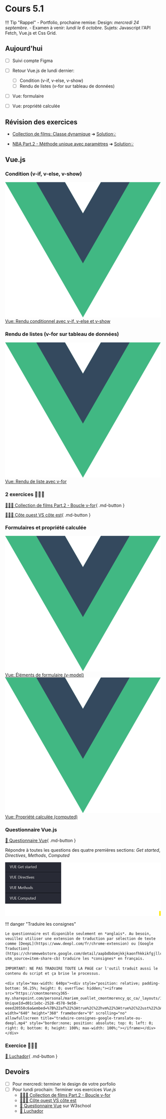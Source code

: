 # Cours 5.1
<!-- lun. 22 sept. -->

!!! Tip "Rappel"
    - Portfolio, prochaine remise: Design: *mercredi 24 septembre*.
    - Examen à venir: *lundi le 6 octobre*. Sujets: Javascript l'API Fetch, Vue.js et Css Grid.

## Aujourd'hui

- [ ] Suivi compte Figma
- [ ] Retour Vue.js de lundi dernier:
  - [ ] Condition (v-if, v-else, v-show)
  - [ ] Rendu de listes (v-for sur tableau de données)
- [ ] Vue: formulaire
- [ ] Vue: propriété calculée


## Révision des exercices

- [Collection de films: Classe dynamique](https://tim-montmorency.com/timdoc/582-518MO/exercices/vue-collection-films-1/)
  ➜ [Solution💡](https://codepen.io/tim-momo/pen/vEBYxrr)

- [NBA Part.2 - Méthode unique avec paramètres](./exercices/NBA-methode-avec-parametres.md)
  ➜ [Solution💡](https://codepen.io/tim-momo/pen/ByoeMjL)

## Vue.js

### Condition (v-if, v-else, v-show)

<div class="class-content-link">
  <img src="./vue/assets/logo-vue.svg">
  <a href="./vue/condition.html">Vue: Rendu conditionnel avec v-if, v-else et v-show</a>
</div>

### Rendu de listes (v-for sur tableau de données)

<div class="class-content-link">
  <img src="./vue/assets/logo-vue.svg">
  <a href="./vue/boucle.html">Vue: Rendu de liste avec v-for</a>
</div>



### 2 exercices 🧑🏽‍💻

[🧑🏽‍💻 Collection de films Part.2 - Boucle v-for](./exercices/collection-films-boucle-v-for.md){ .md-button } 

[🧑🏽‍💻 Côte ouest VS côte est](https://tim-montmorency.com/timdoc/582-518MO/exercices/vue-ouest-vs-est/){ .md-button } 



### Formulaires et propriété calculée

<div class="class-content-link">
  <img src="./vue/assets/logo-vue.svg">
  <a href="./vue/elements-de-formulaire.html">Vue: Éléments de formulaire (v-model)</a>
</div>

<div class="class-content-link">
  <img src="./vue/assets/logo-vue.svg">
  <a href="./vue/propriete-calculee.html">Vue: Propriété calculée (computed)</a>
</div>


### Questionnaire Vue.js

[🤔 Questionnaire Vue](https://www.w3schools.com/vue/exercise.php?filename=exercise_intro1){ .md-button }

Répondre à toutes les questions des quatre premières sections: *Get started*, *Directives*, *Methods*, *Computed*

![Get started, Directives, Methods, Computed](./vue/assets/vue-quiz-w3chool-4sections.png)

!!! danger "Traduire les consignes"

    Le questionnaire est disponible seulement en *anglais*. Au besoin, veuillez utiliser une extension de traduction par sélection de texte comme [DeepL](https://www.deepl.com/fr/chrome-extension) ou [Google Traduction](https://chromewebstore.google.com/detail/aapbdbdomjkkjkaonfhkkikfgjllcleb?utm_source=item-share-cb) traduire les *consignes* en français. 

    IMPORTANT: NE PAS TRADUIRE TOUTE LA PAGE car l'outil traduit aussi le contenu du script et ça brise le processus.

    <div style="max-width: 640px"><div style="position: relative; padding-bottom: 56.25%; height: 0; overflow: hidden;"><iframe src="https://cmontmorency365-my.sharepoint.com/personal/mariem_ouellet_cmontmorency_qc_ca/_layouts/15/embed.aspx?UniqueId=d01c1ebc-2528-4578-9e58-eeed20558c6a&embed=%7B%22af%22%3Atrue%2C%22hvm%22%3Atrue%2C%22ust%22%3Atrue%7D&referrer=StreamWebApp&referrerScenario=EmbedDialog.Create" width="640" height="360" frameborder="0" scrolling="no" allowfullscreen title="traduire-consignes-google-translate-ou-deepl.mp4" style="border:none; position: absolute; top: 0; left: 0; right: 0; bottom: 0; height: 100%; max-width: 100%;"></iframe></div></div>



### Exercice 🧑🏽‍💻

[🤼 Luchador](https://tim-montmorency.com/timdoc/582-518MO/exercices/vue-luchador/){ .md-button } 


## Devoirs

- [ ] Pour mercredi: terminer le design de votre porfolio
- [ ] Pour lundi prochain: Terminer vos exercices *Vue.js*
  - [🧑🏽‍💻 Collection de films Part.2 - Boucle v-for](./exercices/collection-films-boucle-v-for.md)
  - [🧑🏽‍💻 Côte ouest VS côte est](https://tim-montmorency.com/timdoc/582-518MO/exercices/vue-ouest-vs-est/)
  - [🤔 Questionnaire Vue](https://www.w3schools.com/vue/exercise.php?filename=exercise_intro1) sur W3school
  - [🤼 Luchador](https://tim-montmorency.com/timdoc/582-518MO/exercices/vue-luchador/)